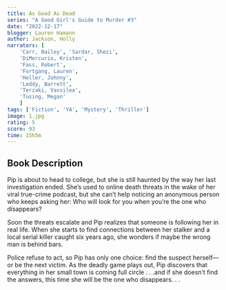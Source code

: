 ```yaml
---
title: As Good As Dead
series: "A Good Girl's Guide to Murder #3"
date: "2022-12-17"
blogger: Lauren Hamann
author: Jackson, Holly
narrators: [
    'Carr, Bailey', 'Sardar, Shezi',
    'DiMercurio, Kristen',
    'Fass, Robert',
    'Fortgang, Lauren',
    'Heller, Johnny',
    'Leddy, Barrett',
    'Terzaki, Vassilea',
    'Tusing, Megan'
    ]
tags: ['Fiction', 'YA', 'Mystery', 'Thriller']
image: 1.jpg
rating: 5
score: 93
time: 15h5m
---
```


## Book Description
Pip is about to head to college, but she is still haunted by the way her last investigation ended. She’s used to online death threats in the wake of her viral true-crime podcast, but she can’t help noticing an anonymous person who keeps asking her: Who will look for you when you’re the one who disappears?

Soon the threats escalate and Pip realizes that someone is following her in real life. When she starts to find connections between her stalker and a local serial killer caught six years ago, she wonders if maybe the wrong man is behind bars.

Police refuse to act, so Pip has only one choice: find the suspect herself—or be the next victim. As the deadly game plays out, Pip discovers that everything in her small town is coming full circle . . .and if she doesn’t find the answers, this time she will be the one who disappears. . .